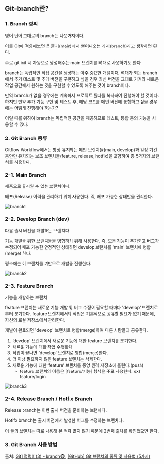 ## Git-branch란?

### 1. Branch 정의

영어 단어 그대로의 branch는 나뭇가지이다.

이를 Git에 적용해보면 큰 줄기(main)에서 뻗어나오는 가지(branch)라고 생각하면 된다.



주로 git init 시 자동으로 생성해주는 main 브랜치를 뼈대로 사용하기도 한다.

branch는 독립적인 작업 공간을 생성하는 아주 중요한 개념이다. 뼈대가 되는 branch에서 추가 테스트 및 추가 버전을 구현하고 싶을 경우 최신 버전을 그대로 가져와 새로운 작업 공간에서 원하는 것을 구현할 수 있도록 해주는 것이 branch이다. 

만약 branch가 없을 경우에는 계속해서 프로젝트 폴더를 복사하여 진행해야 할 것이다. 하지만 만약 추가 기능 구현 및 테스트 후, 해당 코드를 메인 버전에 통합하고 싶을 경우에는 어떻게 진행해야 하는가? 

이럴 때를 위하여 branch는 독립적인 공간을 제공하므로 테스트, 통합 등의 기능을 사용할 수 있다.



### 2. Git Branch 종류

Gitflow Workflow에서는 항상 유지되는 메인 브랜치들(main, develop)과 일정 기간 동안만 유지되는 보조 브랜치들(feature, release, hotfix)을 포함하여 총 5가지의 브랜치를 사용한다.



### 2-1. Main Branch

제품으로 출시될 수 있는 브랜치이다.

배포(Release) 이력을 관리하기 위해 사옹한다. 즉, 배포 가능한 상태만을 관리한다.

![branch1](https://user-images.githubusercontent.com/68210266/153139119-0c17d9c3-801d-4bc4-b8dc-94c29b54de98.PNG)



### 2-2. Develop Branch (dev)

다음 출시 버전을 개발하는 브랜치다.

기능 개발을 위한 브랜치들을 병합하기 위해 사용한다. 즉, 모든 기능이 추가되고 버그가 수정되어 배포 가능한 안정적인 상태하면  develop 브랜치를 'main' 브랜치에 병합(merge) 한다.

평소에는 이 브랜치를 기반으로 개발을 진행한다.

![branch2](https://user-images.githubusercontent.com/68210266/153139371-baa409db-0b18-4ce2-9c23-a81b5b207fd6.PNG)



### 2-3. Feature Branch

기능을 개발하는 브랜치

feature 브랜치는 새로운 기능 개발 및 버그 수정이 필요할 때마다 'develop' 브랜치로부터 분기한다. feature 브랜치에서의 작업은 기본적으로 공유할 필요가 없기 때문에, 자신의 로컬 저장소에서 관리한다.

개발이 완료되면 'develop' 브랜치로 병합(merge)하여 다른 사람들과 공유한다.

1. ‘develop’ 브랜치에서 새로운 기능에 대한 feature 브랜치를 분기한다.
2. 새로운 기능에 대한 작업 수행한다.
3. 작업이 끝나면 ‘develop’ 브랜치로 병합(merge)한다.
4. 더 이상 필요하지 않은 feature 브랜치는 삭제한다.
5. 새로운 기능에 대한 ‘feature’ 브랜치를 중앙 원격 저장소에 올린다.(push)
   * feature 브랜치의 이름은 [feature/기능] 형식을 주로 사용한다. ex) feature/login





![branch3](https://user-images.githubusercontent.com/68210266/153139776-28dff4f6-78c8-43c1-a7b0-9fdf969201c6.PNG)



### 2-4. Release Branch / Hotfix Branch

Release branch는 이번 출시 버전을 준비하는 브랜치다.

Hotifx branch는 출시 버전에서 발생한 버그를 수정하는 브랜치다.

이 둘의 브랜치는 따로 사용해 본 적이 많지 않기 때문에 2번째 출처를 확인했으면 한다.



### 3. Git Branch 사용 방법



출처: [Git\] 명령어(3) - branch🐵](https://victorydntmd.tistory.com/75), [[GitHub] Git 브랜치의 종류 및 사용법 (5가지)](https://gmlwjd9405.github.io/2018/05/11/types-of-git-branch.html)


